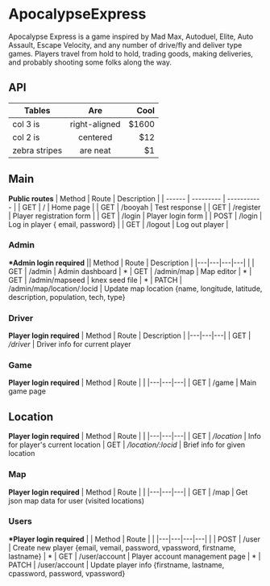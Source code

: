 # ApocalypseExpress

Apocalypse Express is a game inspired by Mad Max, Autoduel, Elite, Auto Assault, Escape Velocity, and any number of drive/fly and deliver type games. Players travel from hold to hold, trading goods, making deliveries, and probably shooting some folks along the way.

## API
| Tables        | Are           | Cool  |
| ------------- |:-------------:| -----:|
| col 3 is      | right-aligned | $1600 |
| col 2 is      | centered      |   $12 |
| zebra stripes | are neat      |    $1 |

## Main
**Public routes**
| Method | Route     | Description |
| ------ | --------- | ----------- |
| GET    | /         | Home page   |
| GET    | /booyah   | Test response |
| GET    | /register | Player registration form         |
| GET    | /login    | Player login form                |
| POST   | /login    | Log in player { email, password} |
| GET    | /logout   | Log out player |

### Admin
**\*Admin login required**
|| Method | Route | Description |
|---|---|---|---|
|  | GET | /admin | Admin dashboard
| * | GET | /admin/map | Map editor
| * | GET | /admin/mapseed | knex seed file
| * | PATCH | /admin/map/location/:locid | Update map location {name, longitude, latitude, description, population, tech, type}

### Driver
**Player login required**
| Method | Route | Description |
|---|---|---|
| GET | */driver* | Driver info for current player

### Game
**Player login required**
| Method | Route | |
|---|---|---|
| GET | /game | Main game page

## Location
**Player login required**
| Method | Route | |
|---|---|---|
| GET | */location* | Info for player's current location
| GET | */location/:locid* | Brief info for given location

### Map
**Player login required**
| Method | Route | |
|---|---|---|
| GET | /map | Get json map data for user (visited locations)

### Users
**\*Player login required**
| | Method | Route | |
|---|---|---|---|
| | POST  | /user | Create new player {email, vemail, password, vpassword, firstname, lastname}
| * | GET   | /user/account | Player account management page
| * | PATCH | /user/account | Update player info {firstname, lastname, cpassword, password, vpassword}
